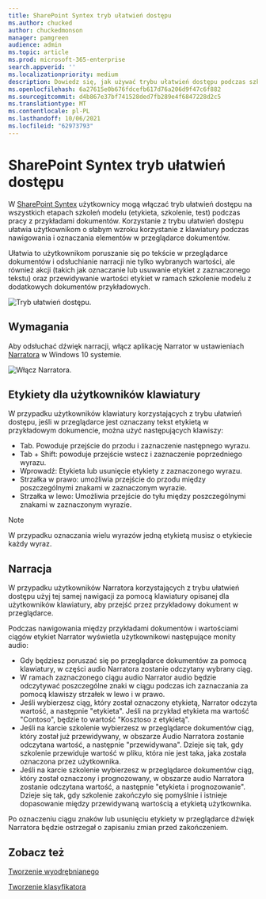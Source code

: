 ```yaml
---
title: SharePoint Syntex tryb ułatwień dostępu
ms.author: chucked
author: chuckedmonson
manager: pamgreen
audience: admin
ms.topic: article
ms.prod: microsoft-365-enterprise
search.appverid: ''
ms.localizationpriority: medium
description: Dowiedz się, jak używać trybu ułatwień dostępu podczas szkolenia modelu w programie SharePoint Syntex.
ms.openlocfilehash: 6a27615e0b676fdcefb617d76a206d9f47c6f882
ms.sourcegitcommit: d4b867e37bf741528ded7fb289e4f6847228d2c5
ms.translationtype: MT
ms.contentlocale: pl-PL
ms.lasthandoff: 10/06/2021
ms.locfileid: "62973793"
---
```

# <a name="sharepoint-syntex-accessibility-mode"></a>SharePoint Syntex tryb ułatwień dostępu

W [SharePoint Syntex](index.md) użytkownicy mogą włączać tryb ułatwień dostępu na wszystkich etapach szkoleń modelu (etykieta, szkolenie, test) podczas pracy z przykładami dokumentów. Korzystanie z trybu ułatwień dostępu ułatwia użytkownikom o słabym wzroku korzystanie z klawiatury podczas nawigowania i oznaczania elementów w przeglądarce dokumentów.

Ułatwia to użytkownikom poruszanie się po tekście w przeglądarce dokumentów i odsłuchianie narracji nie tylko wybranych wartości, ale również akcji (takich jak oznaczanie lub usuwanie etykiet z zaznaczonego tekstu) oraz przewidywanie wartości etykiet w ramach szkolenie modelu z dodatkowych dokumentów przykładowych. 


![Tryb ułatwień dostępu.](../media/content-understanding/accessibility-mode.png)

## <a name="requirements"></a>Wymagania

Aby odsłuchać dźwięk narracji, włącz aplikację Narrator w ustawieniach [Narratora](https://support.microsoft.com/windows/complete-guide-to-narrator-e4397a0d-ef4f-b386-d8ae-c172f109bdb1) w Windows 10 systemie.

![Włącz Narratora.](../media/content-understanding/narrator-settings.png)

## <a name="labeling-for-keyboard-users"></a>Etykiety dla użytkowników klawiatury

W przypadku użytkowników klawiatury korzystających z trybu ułatwień dostępu, jeśli w przeglądarce jest oznaczany tekst etykietą w przykładowym dokumencie, można użyć następujących klawiszy:

- Tab. Powoduje przejście do przodu i zaznaczenie następnego wyrazu.
- Tab + Shift: powoduje przejście wstecz i zaznaczenie poprzedniego wyrazu.
- Wprowadź: Etykieta lub usunięcie etykiety z zaznaczonego wyrazu.
- Strzałka w prawo: umożliwia przejście do przodu między poszczególnymi znakami w zaznaczonym wyrazie.
- Strzałka w lewo: Umożliwia przejście do tyłu między poszczególnymi znakami w zaznaczonym wyrazie.

> [!NOTE]
> W przypadku oznaczania wielu wyrazów jedną etykietą musisz o etykiecie każdy wyraz.


## <a name="narration"></a>Narracja

W przypadku użytkowników Narratora korzystających z trybu ułatwień dostępu użyj tej samej nawigacji za pomocą klawiatury opisanej dla użytkowników klawiatury, aby przejść przez przykładowy dokument w przeglądarce.

Podczas nawigowania między przykładami dokumentów i wartościami ciągów etykiet Narrator wyświetla użytkownikowi następujące monity audio:

- Gdy będziesz poruszać się po przeglądarce dokumentów za pomocą klawiatury, w części audio Narratora zostanie odczytany wybrany ciąg.
- W ramach zaznaczonego ciągu audio Narrator audio będzie odczytywać poszczególne znaki w ciągu podczas ich zaznaczania za pomocą klawiszy strzałek w lewo i w prawo.
- Jeśli wybierzesz ciąg, który został oznaczony etykietą, Narrator odczyta wartość, a następnie "etykieta".  Jeśli na przykład etykieta ma wartość "Contoso", będzie to wartość "Kosztoso z etykietą". 
- Jeśli na karcie szkolenie wybierzesz w przeglądarce dokumentów ciąg, który został już przewidywany, w obszarze Audio Narratora zostanie odczytana wartość, a następnie "przewidywana". Dzieje się tak, gdy szkolenie przewiduje wartość w pliku, która nie jest taka, jaka została oznaczona przez użytkownika.
- Jeśli na karcie szkolenie wybierzesz w przeglądarce dokumentów ciąg, który został oznaczony i prognozowany, w obszarze audio Narratora zostanie odczytana wartość, a następnie "etykieta i prognozowanie". Dzieje się tak, gdy szkolenie zakończyło się pomyślnie i istnieje dopasowanie między przewidywaną wartością a etykietą użytkownika.

Po oznaczeniu ciągu znaków lub usunięciu etykiety w przeglądarce dźwięk Narratora będzie ostrzegał o zapisaniu zmian przed zakończeniem.

## <a name="see-also"></a>Zobacz też

[Tworzenie wyodrębnianego](create-an-extractor.md)

[Tworzenie klasyfikatora](create-a-classifier.md)










 


  
  



